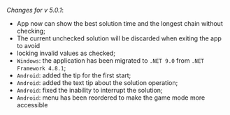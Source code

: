 _Changes for v 5.0.1_:
- App now can show the best solution time and the longest chain without checking;
- The current unchecked solution will be discarded when exiting the app to avoid
- locking invalid values as checked;
- `Windows`: the application has been migrated to `.NET 9.0` from `.NET Framework 4.8.1`;
- `Android`: added the tip for the first start;
- `Android`: added the text tip about the solution operation;
- `Android`: fixed the inability to interrupt the solution;
- `Android`: menu has been reordered to make the game mode more accessible
